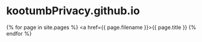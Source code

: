 # kootumbPrivacy.github.io
{% for page in site.pages %}
    <a href={{ page.filename }}>{{ page.title }}</a>
{% endfor %}
